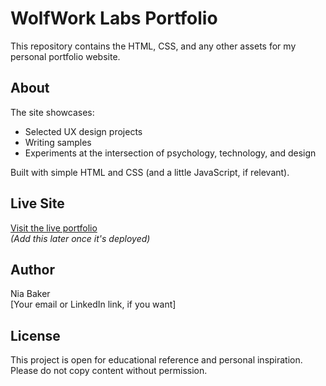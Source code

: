 # WolfWork Labs Portfolio

This repository contains the HTML, CSS, and any other assets for my personal portfolio website.

## About

The site showcases:

- Selected UX design projects
- Writing samples
- Experiments at the intersection of psychology, technology, and design

Built with simple HTML and CSS (and a little JavaScript, if relevant).

## Live Site

[Visit the live portfolio](YOUR-URL-HERE)  
*(Add this later once it's deployed)*

## Author

Nia Baker  
[Your email or LinkedIn link, if you want]

## License

This project is open for educational reference and personal inspiration. Please do not copy content without permission.
